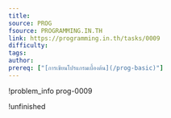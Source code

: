 ```yaml
---
title: 
source: PROG
fsource: PROGRAMMING.IN.TH
link: https://programming.in.th/tasks/0009
difficulty: 
tags: 
author: 
prereq: ["[การเขียนโปรแกรมเบื้องต้น](/prog-basic)"]
---
```


!problem_info prog-0009

!unfinished
